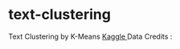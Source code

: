# text-clustering
Text Clustering by K-Means
<a href = "https://www.kaggle.com/adelsondias/ted-talks-topic-models/notebook"> Kaggle </a>
Data Credits : 
